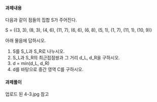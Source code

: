 #### 과제내용

다음과 같이 점들의 집합 S가 주어진다.

S = {(3, 3), (8, 3), (4, 6), (11, 7), (6, 6),
(6, 8), (5, 1), (1, 7), (11, 1), (10, 9)}

아래 물음에 답하시오.

1. S를 S_L과 S_R로 나누시오.
2. S_L과 S_R의 최근접점쌍과 그 거리 d_L, d_R을 구하시오.
3. d = min(d_L, d_R)
4. d를 바탕으로 중간 영역 C를 구하시오.

#### 과제풀이

업로드 된 4-3.jpg 참고
